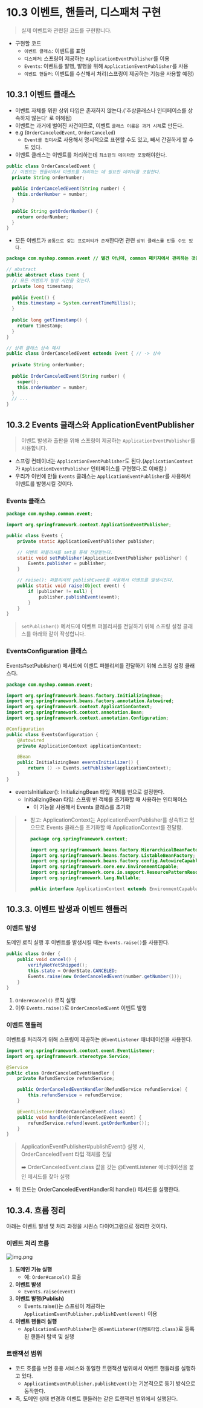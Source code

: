# 10.3 이벤트, 핸들러, 디스패처 구현
> 실제 이벤트와 관련된 코드를 구현합니다.

- 구현할 코드
  - `이벤트 클래스`: 이벤트를 표현
  - `디스페처`: 스프링이 제공하는 `ApplicationEventPublisher`를 이용
  - `Events`: 이벤트를 발행, 발행을 위해 `ApplicationEventPublisher`를 사용
  - `이벤트 핸들러`: 이벤트를 수신해서 처리(스프링이 제공하는 기능을 사용할 예정)

## 10.3.1 이벤트 클래스
- 이벤트 자체를 위한 상위 타입은 존재하지 않는다.('추상클래스나 인터페이스를 상속하지 않는다' 로 이해됨)
- 이벤트는 과거에 벌어진 사건이므로, 이벤트 `클래스 이름은 과거 시제`로 만든다.
- e.g (`OrderCanceledEvent`, `OrderCanceled`)
  - `Event를 접미사`로 사용해서 명시적으로 표현할 수도 있고, 빼서 간결하게 할 수도 있다.
- 이벤트 클래스는 이벤트를 처리하는데 `최소한의 데이터만 포함`해야한다.

```java
public class OrderCanceledEvent {
  // 이벤트는 핸들러에서 이벤트를 처리하는 데 필요한 데이터를 포함한다.
  private String orderNumber;
  
  public OrderCanceledEvent(String number) {
    this.orderNumber = number;
  }
  
  public String getOrderNumber() {
    return orderNumber;
  }
}
```

- 모든 이벤트가 `공통으로 갖는 프로퍼티가 존재`한다면 관련 `상위 클래스를 만들 수도 있다.`
```java
package com.myshop.common.event // 별건 아닌데, common 패키지에서 관리하는 것을 볼 수 있습니다.

// abstract
public abstract class Event {
  // 모든 이벤트가 발생 시간을 갖는다.
  private long timestamp;
  
  public Event() {
    this.timestamp = System.currentTimeMillis();
  }
  
  public long getTimestamp() {
    return timestamp;
  }
}
```

```java
// 상위 클래스 상속 예시
public class OrderCanceledEvent extends Event { // -> 상속
  
  private String orderNumber;
  
  public OrderCanceledEvent(String number) {
    super();
    this.orderNumber = number;
  }
  // ...
}
```

## 10.3.2 Events 클래스와 ApplicationEventPublisher
> 이벤트 발생과 출판을 위해 스프링이 제공하는 `ApplicationEventPublisher`를 사용합니다.
- 스프링 컨테이너는 `ApplicationEventPublisher`도 된다.(`ApplicationContext`가 `ApplicationEventPublisher` 인터페이스를 구현했다.로 이해함.)
- 우리가 이번에 만들 `Events` 클래스는 `ApplicationEventPublisher`를 사용해서 이벤트를 발행시킬 것이다.

### Events 클래스
```java
package com.myshop.common.event;

import org.springframework.context.ApplicationEventPublisher;

public class Events {
    private static ApplicationEventPublisher publisher;

    // 이벤트 퍼블리셔를 set을 통해 전달받는다.
    static void setPublisher(ApplicationEventPublisher publisher) {
        Events.publisher = publisher;
    }

    // raise(): 퍼블리셔의 publishEvent를 사용해서 이벤트를 발생시킨다.
    public static void raise(Object event) {
        if (publisher != null) {
            publisher.publishEvent(event);
        }
    }
}
```

>`setPublisher()` 메서드에 이벤트 퍼블리셔를 전달하기 위해 스프링 설정 클래스를 아래와 같이 작성합니다.

### EventsConfiguration 클래스

Events#setPublisher() 메서드에 이벤트 퍼블리셔를 전달하기 위해 스프링 설정 클래스다.

```java
package com.myshop.common.event;

import org.springframework.beans.factory.InitializingBean;
import org.springframework.beans.factory.annotation.Autowired;
import org.springframework.context.ApplicationContext;
import org.springframework.context.annotation.Bean;
import org.springframework.context.annotation.Configuration;

@Configuration
public class EventsConfiguration {
    @Autowired
    private ApplicationContext applicationContext;

    @Bean
    public InitializingBean eventsInitializer() {
        return () -> Events.setPublisher(applicationContext);
    }
}
```

- eventsInitializer(): InitializingBean 타입 객체를 빈으로 설정한다. 
  - InitializingBean 타입: 스프링 빈 객체를 초기화할 때 사용하는 인터페이스
    - 이 기능을 사용해서 Events 클래스를 초기화
> - 참고: ApplicationContext는 ApplicationEventPublisher를 상속하고 있으므로 Events 클래스를 초기화할 때 ApplicationContext를 전달함.
>   ```java
>   package org.springframework.context;
>   
>   import org.springframework.beans.factory.HierarchicalBeanFactory;
>   import org.springframework.beans.factory.ListableBeanFactory;
>   import org.springframework.beans.factory.config.AutowireCapableBeanFactory;
>   import org.springframework.core.env.EnvironmentCapable;
>   import org.springframework.core.io.support.ResourcePatternResolver;
>   import org.springframework.lang.Nullable;
>   
>   public interface ApplicationContext extends EnvironmentCapable, ListableBeanFactory, HierarchicalBeanFactory, MessageSource, ApplicationEventPublisher, ResourcePatternResolver {...}
>   
>   ```
## 10.3.3. 이벤트 발생과 이벤트 핸들러

### 이벤트 발생
도메인 로직 실행 후 이벤트를 발생시킬 때는 `Events.raise()`를 사용한다.

```java
public class Order {
    public void cancel() {
        verifyNotYetShipped();
        this.state = OrderState.CANCELED;
        Events.raise(new OrderCanceledEvent(number.getNumber()));
    }
}
```

1. `Order#cancel()` 로직 실행
2. 이후 `Events.raise()`로 `OrderCanceledEvent` 이벤트 발행

### 이벤트 핸들러

이벤트를 처리하기 위해 스프링이 제공하는 `@EventListener` 애너테이션을 사용한다.

```java
import org.springframework.context.event.EventListener;
import org.springframework.stereotype.Service;

@Service
public class OrderCanceledEventHandler {
    private RefundService refundService;

    public OrderCanceledEventHandler(RefundService refundService) {
        this.refundService = refundService;
    }

    @EventListener(OrderCanceledEvent.class)
    public void handle(OrderCanceledEvent event) {
        refundService.refund(event.getOrderNumber());
    }
}
```

> ApplicationEventPublisher#publishEvent() 실행 시, OrderCanceledEvent 타입 객체를 전달
> 
> ➡️ OrderCanceledEvent.class 값을 갖는 @EventListener 애너테이션을 붙인 메서드를 찾아 실행

- 위 코드는 OrderCanceledEventHandler의 handle() 메서드를 실행한다.

## 10.3.4. 흐름 정리

아래는 이벤트 발생 및 처리 과정을  시퀀스 다이어그램으로 정리한 것이다.

### 이벤트 처리 흐름

![img.png](image/img10-7.png)

1. **도메인 기능 실행**
   * 예: `Order#cancel()` 호출
2. **이벤트 발생**
   * `Events.raise(event)`
3. **이벤트 발행(Publish)**
   * Events.raise()는 스프링이 제공하는 `ApplicationEventPublisher.publishEvent(event)` 이용
4. **이벤트 핸들러 실행**
   *  `ApplicationEventPublisher`는 `@EventListener(이벤트타입.class)`로 등록된 핸들러 탐색 및 실행

### 트랜잭션 범위

* 코드 흐름을 보면 응용 서비스와 동일한 트랜잭션 범위에서 이벤트 핸들러를 실행하고 있다.
  * `ApplicationEventPublisher.publishEvent()`는 기본적으로 동기 방식으로 동작한다.
* 즉, 도메인 상태 변경과 이벤트 핸들러는 같은 트랜잭션 범위에서 실행된다.
